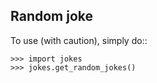 Random joke
--------

To use (with caution), simply do::

    >>> import jokes
    >>> jokes.get_random_jokes()